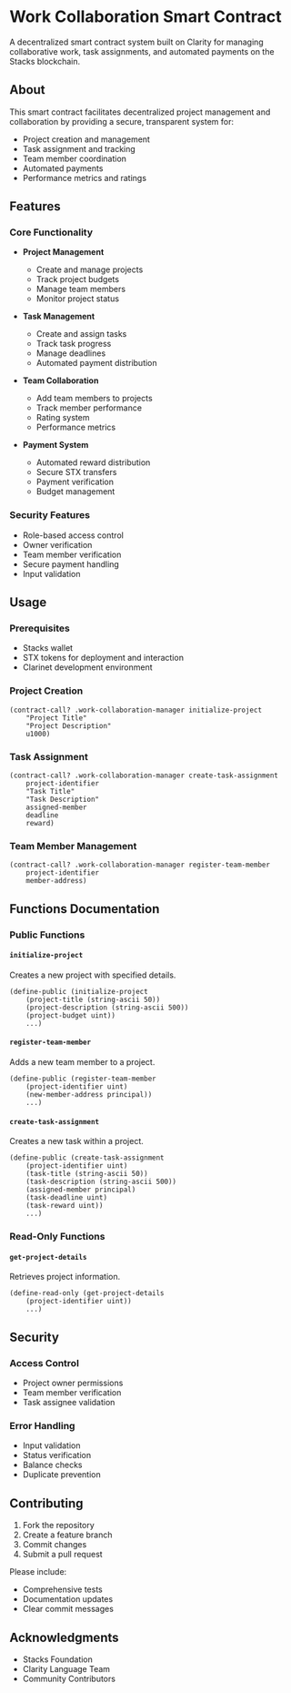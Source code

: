 # Work Collaboration Smart Contract

A decentralized smart contract system built on Clarity for managing collaborative work, task assignments, and automated payments on the Stacks blockchain.

## About

This smart contract facilitates decentralized project management and collaboration by providing a secure, transparent system for:
- Project creation and management
- Task assignment and tracking
- Team member coordination
- Automated payments
- Performance metrics and ratings

## Features

### Core Functionality
- **Project Management**
  - Create and manage projects
  - Track project budgets
  - Manage team members
  - Monitor project status

- **Task Management**
  - Create and assign tasks
  - Track task progress
  - Manage deadlines
  - Automated payment distribution

- **Team Collaboration**
  - Add team members to projects
  - Track member performance
  - Rating system
  - Performance metrics

- **Payment System**
  - Automated reward distribution
  - Secure STX transfers
  - Payment verification
  - Budget management

### Security Features
- Role-based access control
- Owner verification
- Team member verification
- Secure payment handling
- Input validation

## Usage

### Prerequisites
- Stacks wallet
- STX tokens for deployment and interaction
- Clarinet development environment

### Project Creation
```clarity
(contract-call? .work-collaboration-manager initialize-project 
    "Project Title" 
    "Project Description" 
    u1000)
```

### Task Assignment
```clarity
(contract-call? .work-collaboration-manager create-task-assignment
    project-identifier
    "Task Title"
    "Task Description"
    assigned-member
    deadline
    reward)
```

### Team Member Management
```clarity
(contract-call? .work-collaboration-manager register-team-member
    project-identifier
    member-address)
```

## Functions Documentation

### Public Functions

#### `initialize-project`
Creates a new project with specified details.
```clarity
(define-public (initialize-project 
    (project-title (string-ascii 50)) 
    (project-description (string-ascii 500)) 
    (project-budget uint))
    ...)
```

#### `register-team-member`
Adds a new team member to a project.
```clarity
(define-public (register-team-member 
    (project-identifier uint) 
    (new-member-address principal))
    ...)
```

#### `create-task-assignment`
Creates a new task within a project.
```clarity
(define-public (create-task-assignment
    (project-identifier uint)
    (task-title (string-ascii 50))
    (task-description (string-ascii 500))
    (assigned-member principal)
    (task-deadline uint)
    (task-reward uint))
    ...)
```

### Read-Only Functions

#### `get-project-details`
Retrieves project information.
```clarity
(define-read-only (get-project-details 
    (project-identifier uint))
    ...)
```

## Security

### Access Control
- Project owner permissions
- Team member verification
- Task assignee validation

### Error Handling
- Input validation
- Status verification
- Balance checks
- Duplicate prevention

## Contributing

1. Fork the repository
2. Create a feature branch
3. Commit changes
4. Submit a pull request

Please include:
- Comprehensive tests
- Documentation updates
- Clear commit messages

## Acknowledgments

- Stacks Foundation
- Clarity Language Team
- Community Contributors